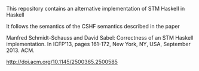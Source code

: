 
This repository contains an alternative implementation
of STM Haskell in Haskell

It follows the semantics of the CSHF semantics described
in the paper


Manfred Schmidt-Schauss and David Sabel:
Correctness of an STM Haskell implementation. 
In ICFP'13, pages 161-172, New York, NY, USA, September 2013. ACM.

http://doi.acm.org/10.1145/2500365.2500585



